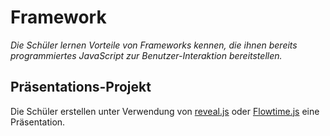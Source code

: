 Framework
========
*Die Schüler lernen Vorteile von Frameworks kennen, die ihnen bereits programmiertes JavaScript zur Benutzer-Interaktion bereitstellen.*

## Präsentations-Projekt
Die Schüler erstellen unter Verwendung von [reveal.js](https://github.com/hakimel/reveal.js) oder [Flowtime.js](http://flowtime-js.marcolago.com/) eine Präsentation.
